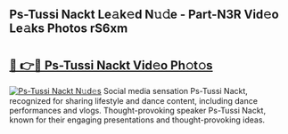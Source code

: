 ## Ps-Tussi Nackt Le𝚊k𝚎d N𝚞𝚍e - Part-N3R Vid𝚎o Le𝚊ks Photos rS6xm

# <h2><a href="http://fb0ohc.evod.top/?m=Ps-Tussi+Nackt">🔗 👉🔴 Ps-Tussi Nackt Vid𝚎o Ph𝚘t𝚘s</a></h2>

[![Ps-Tussi Nackt N𝚞d𝚎s](https://i.imgur.com/8V9OHl7.gif)](http://fb0ohc.evod.top/?m=Ps-Tussi+Nackt)
Social media sensation Ps-Tussi Nackt, recognized for sharing lifestyle and dance content, including dance performances and vlogs. Thought-provoking speaker Ps-Tussi Nackt, known for their engaging presentations and thought-provoking ideas. 
